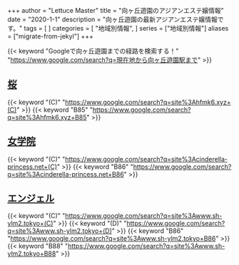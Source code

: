 +++
author = "Lettuce Master"
title = "向ヶ丘遊園のアジアンエステ嬢情報"
date = "2020-1-1"
description = "向ヶ丘遊園の最新アジアンエステ嬢情報です。"
tags = [
]
categories = [
    "地域別情報",
]
series = ["地域別情報"]
aliases = ["migrate-from-jekyl"]
+++

{{< keyword "Googleで向ヶ丘遊園までの経路を検索する！" "https://www.google.com/search?q=現在地から向ヶ丘遊園駅まで" >}}

## [桜](http://hfmk6.xyz/)
{{< keyword "(C)" "https://www.google.com/search?q=site%3Ahfmk6.xyz+(C)" >}} {{< keyword "B85" "https://www.google.com/search?q=site%3Ahfmk6.xyz+B85" >}} 

## [女学院](http://cinderella-princess.net/)
{{< keyword "(C)" "https://www.google.com/search?q=site%3Acinderella-princess.net+(C)" >}} {{< keyword "B86" "https://www.google.com/search?q=site%3Acinderella-princess.net+B86" >}} 

## [エンジェル](http://www.sh-ylm2.tokyo/)
{{< keyword "(C)" "https://www.google.com/search?q=site%3Awww.sh-ylm2.tokyo+(C)" >}} {{< keyword "(D)" "https://www.google.com/search?q=site%3Awww.sh-ylm2.tokyo+(D)" >}} {{< keyword "B86" "https://www.google.com/search?q=site%3Awww.sh-ylm2.tokyo+B86" >}} {{< keyword "B88" "https://www.google.com/search?q=site%3Awww.sh-ylm2.tokyo+B88" >}} 

